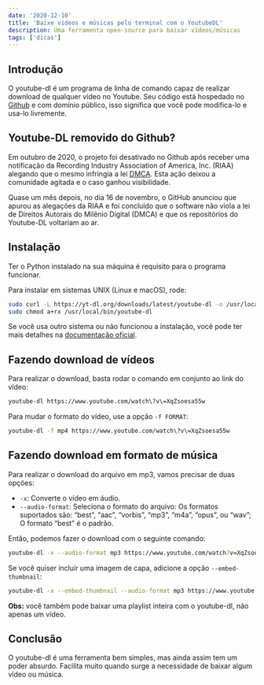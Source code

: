 ```yaml
---
date: '2020-12-10'
title: 'Baixe vídeos e músicas pelo terminal com o YoutubeDL'
description: Uma ferramenta open-source para baixar vídeos/músicas
tags: ['dicas']
---
```


## Introdução

O youtube-dl é um programa de linha de comando capaz de realizar download de qualquer vídeo no Youtube. Seu código está hospedado no [Github](https://github.com/ytdl-org/youtube-dl) e com domínio público, isso significa que você pode modifica-lo e usa-lo livremente.

## Youtube-DL removido do Github?

Em outubro de 2020, o projeto foi desativado no Github após receber uma notificação da Recording Industry Association of America, Inc. (RIAA) alegando que o mesmo infringia a lei [DMCA](https://pt.wikipedia.org/wiki/Digital_Millennium_Copyright_Act). Esta ação deixou a comunidade agitada e o caso ganhou visibilidade.

Quase um mês depois, no dia 16 de novembro, o GitHub anunciou que apurou as alegações da RIAA e foi concluído que o software não viola a lei de Direitos Autorais do Milênio Digital (DMCA) e que os repositórios do Youtube-DL voltariam ao ar.

## Instalação

Ter o Python instalado na sua máquina é requisito para o programa funcionar.

Para instalar em sistemas UNIX (Linux e macOS), rode:

```bash
sudo curl -L https://yt-dl.org/downloads/latest/youtube-dl -o /usr/local/bin/youtube-dl
sudo chmod a+rx /usr/local/bin/youtube-dl
```

Se você usa outro sistema ou não funcionou a instalação, você pode ter mais detalhes na [documentação oficial](https://github.com/ytdl-org/youtube-dl#installation).

## Fazendo download de vídeos

Para realizar o download, basta rodar o comando em conjunto ao link do vídeo:

```bash
youtube-dl https://www.youtube.com/watch\?v\=XqZsoesa55w
```

Para mudar o formato do vídeo, use a opção `-f FORMAT`:

```bash
youtube-dl -f mp4 https://www.youtube.com/watch\?v\=XqZsoesa55w
```

## Fazendo download em formato de música

Para realizar o download do arquivo em mp3, vamos precisar de duas opções:

- `-x`: Converte o vídeo em áudio.
- `--audio-format`: Seleciona o formato do arquivo: Os formatos suportados são: “best”, “aac”, “vorbis”, “mp3”, “m4a”, “opus”, ou “wav”; O formato “best” é o padrão.

Então, podemos fazer o download com o seguinte comando:

```bash
youtube-dl -x --audio-format mp3 https://www.youtube.com/watch?v=XqZsoesa55w
```

Se você quiser incluir uma imagem de capa, adicione a opção `--embed-thumbnail`:

```bash
youtube-dl -x --embed-thumbnail --audio-format mp3 https://www.youtube.com/watch?v=XqZsoesa55w
```

**Obs:** você também pode baixar uma playlist inteira com o youtube-dl, não apenas um vídeo.

## Conclusão

O youtube-dl é uma ferramenta bem simples, mas ainda assim tem um poder absurdo. Facilita muito quando surge a necessidade de baixar algum vídeo ou música.

